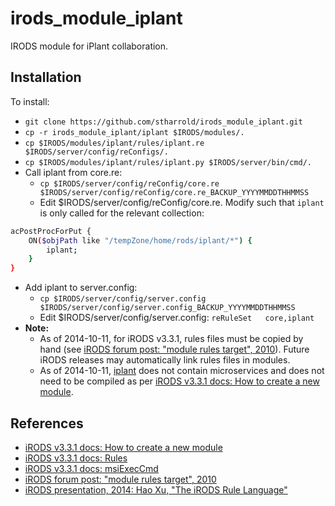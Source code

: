 # irods_module_iplant

IRODS module for iPlant collaboration.

## Installation

To install:
- ```git clone https://github.com/stharrold/irods_module_iplant.git```
- ```cp -r irods_module_iplant/iplant $IRODS/modules/.```
- ```cp $IRODS/modules/iplant/rules/iplant.re $IRODS/server/config/reConfigs/.```
- ```cp $IRODS/modules/iplant/rules/iplant.py $IRODS/server/bin/cmd/.```
- Call iplant from core.re:
  - ```cp $IRODS/server/config/reConfig/core.re $IRODS/server/config/reConfig/core.re_BACKUP_YYYYMMDDTHHMMSS```
  - Edit $IRODS/server/config/reConfig/core.re. Modify such that ```iplant``` is only called for the relevant collection:
```bash
acPostProcForPut {
    ON($objPath like "/tempZone/home/rods/iplant/*") {
        iplant;
    }
}
```
- Add iplant to server.config:
  - ```cp $IRODS/server/config/server.config $IRODS/server/config/server.config_BACKUP_YYYYMMDDTHHMMSS```
  - Edit $IRODS/server/config/server.config: ```reRuleSet   core,iplant```
- **Note:**
  - As of 2014-10-11, for iRODS v3.3.1, rules files must be copied by hand (see [iRODS forum post: "module rules target", 2010](https://groups.google.com/forum/#!searchin/irod-chat/module$20rules/irod-chat/gaBSUd0QyiQ/ECKUNLPF5ooJ)). Future iRODS releases may automatically link rules files in modules.
  - As of 2014-10-11, [iplant](iplant) does not contain microservices and does not need to be compiled as per [iRODS v3.3.1 docs: How to create a new module](https://wiki.irods.org/index.php/How_to_create_a_new_module).

## References
- [iRODS v3.3.1 docs: How to create a new module](https://wiki.irods.org/index.php/How_to_create_a_new_module)
- [iRODS v3.3.1 docs: Rules](https://wiki.irods.org/index.php/Rules)
- [iRODS v3.3.1 docs: msiExecCmd](https://wiki.irods.org/doxygen/re_data_obj_opr_8c_a5e67b5b442a039b4ce7a81cfc708b1e3.html)
- [iRODS forum post: "module rules target", 2010](https://groups.google.com/forum/#!searchin/irod-chat/module$20rules/irod-chat/gaBSUd0QyiQ/ECKUNLPF5ooJ)
- [iRODS presentation, 2014: Hao Xu, "The iRODS Rule Language"](http://irods.org/wp-content/uploads/2014/06/presentation_rule_engine_irods_user_meeting_2014.pdf)
